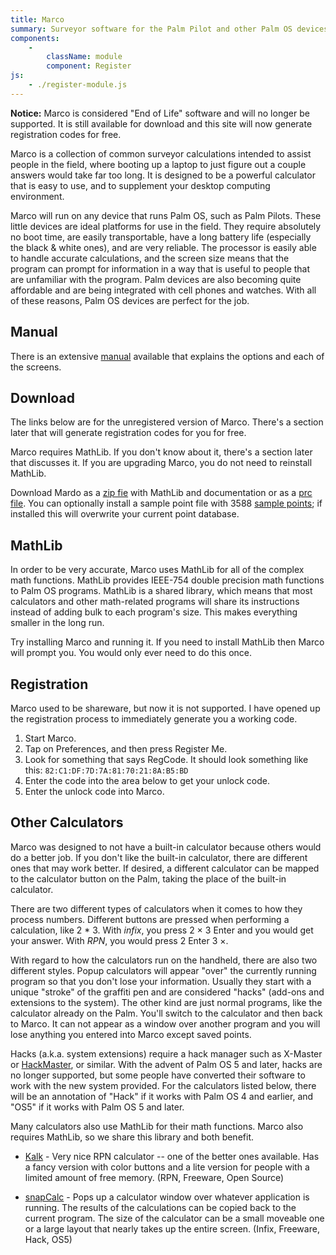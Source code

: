 ```yaml
---
title: Marco
summary: Surveyor software for the Palm Pilot and other Palm OS devices.  Designed to be a tool for quick calculations and small amounts of number crunching.  Not a complete solution for surveying, but a fast and quick reference and calculator.
components:
    -
        className: module
        component: Register
js:
    - ./register-module.js
---
```


**Notice:** Marco is considered "End of Life" software and will no longer be supported.  It is still available for download and this site will now generate registration codes for free.

Marco is a collection of common surveyor calculations intended to assist people in the field, where booting up a laptop to just figure out a couple answers would take far too long.  It is designed to be a powerful calculator that is easy to use, and to supplement your desktop computing environment.

Marco will run on any device that runs Palm OS, such as Palm Pilots.  These little devices are ideal platforms for use in the field.  They require absolutely no boot time, are easily transportable, have a long battery life (especially the black & white ones), and are very reliable.  The processor is easily able to handle accurate calculations, and the screen size means that the program can prompt for information in a way that is useful to people that are unfamiliar with the program.  Palm devices are also becoming quite affordable and are being integrated with cell phones and watches.  With all of these reasons, Palm OS devices are perfect for the job.


Manual
------

There is an extensive [manual](manual/) available that explains the options and each of the screens.


Download
--------

The links below are for the unregistered version of Marco.  There's a section later that will generate registration codes for you for free.

Marco requires MathLib.  If you don't know about it, there's a section later that discusses it.  If you are upgrading Marco, you do not need to reinstall MathLib.

Download Mardo as a [zip fie](marco.zip) with MathLib and documentation or as a [prc file](marco.prc).  You can optionally install a sample point file with 3588 [sample points](sample-points.pdb); if installed this will overwrite your current point database.


MathLib
-------

In order to be very accurate, Marco uses MathLib for all of the complex math functions.  MathLib provides IEEE-754 double precision math functions to Palm OS programs.  MathLib is a shared library, which means that most calculators and other math-related programs will share its instructions instead of adding bulk to each program's size. This makes everything smaller in the long run.

Try installing Marco and running it.  If you need to install MathLib then Marco will prompt you.  You would only ever need to do this once.


Registration
------------

Marco used to be shareware, but now it is not supported.  I have opened up the registration process to immediately generate you a working code.

1. Start Marco.
2. Tap on Preferences, and then press Register Me.
3. Look for something that says RegCode.  It should look something like this:  `82:C1:DF:7D:7A:81:70:21:8A:B5:BD`
4. Enter the code into the area below to get your unlock code.
5. Enter the unlock code into Marco.

<p class="module"></p>


Other Calculators
-----------------

Marco was designed to not have a built-in calculator because others would do a better job.  If you don't like the built-in calculator, there are different ones that may work better.  If desired, a different calculator can be mapped to the calculator button on the Palm, taking the place of the built-in calculator.

There are two different types of calculators when it comes to how they process numbers.  Different buttons are pressed when performing a calculation, like 2 * 3.  With *infix*, you press 2 × 3 Enter and you would get your answer.  With *RPN*, you would press 2 Enter 3 ×.

With regard to how the calculators run on the handheld, there are also two different styles.  Popup calculators will appear "over" the currently running program so that you don't lose your information.  Usually they start with a unique "stroke" of the graffiti pen and are considered "hacks" (add-ons and extensions to the system).  The other kind are just normal programs, like the calculator already on the Palm.  You'll switch to the calculator and then back to Marco.  It can not appear as a window over another program and you will lose anything you entered into Marco except saved points.

Hacks (a.k.a. system extensions) require a hack manager such as X-Master or [HackMaster](http://www.daggerware.com/hackmstr.htm), or similar.  With the advent of Palm OS 5 and later, hacks are no longer supported, but some people have converted their software to work with the new system provided.  For the calculators listed below, there will be an annotation of "Hack" if it works with Palm OS 4 and earlier, and "OS5" if it works with Palm OS 5 and later.

Many calculators also use MathLib for their math functions.  Marco also requires MathLib, so we share this library and both benefit.

* [Kalk](http://www.klawitter.de/palm/kalk.html) - Very nice RPN calculator -- one of the better ones available.  Has a fancy version with color buttons and a lite version for people with a limited amount of free memory.  (RPN, Freeware, Open Source)

* [snapCalc](http://www.geocities.com/rnlnero/Palmos.html) - Pops up a calculator window over whatever application is running.  The results of the calculations can be copied back to the current program.  The size of the calculator can be a small moveable one or a large layout that nearly takes up the entire screen.  (Infix, Freeware, Hack, OS5)
